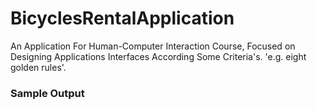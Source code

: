 # BicyclesRentalApplication
An Application For Human-Computer Interaction Course, Focused on Designing Applications Interfaces According Some Criteria's. 'e.g. eight golden rules'.

### Sample Output

